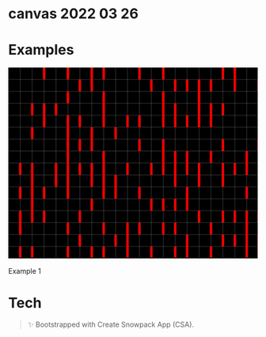 # canvas 2022 03 26


# Examples

![example](docs/example1.png)

Example 1

# Tech

> ✨ Bootstrapped with Create Snowpack App (CSA).
